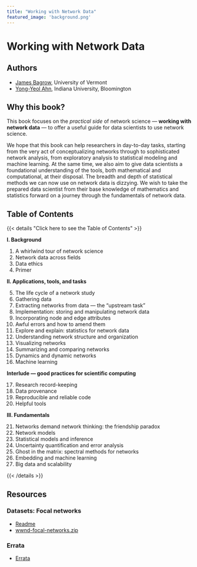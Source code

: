 ```yaml
---
title: "Working with Network Data"
featured_image: 'background.png'
---
```


# Working with Network Data

## Authors

- [James Bagrow](https://bagrow.com), University of Vermont
- [Yong-Yeol Ahn](https://yongyeol.com), Indiana University, Bloomington

## Why this book? 

This book focuses on the _practical side_ of network science — **working with
network data** — to offer a useful guide for data scientists to use network science.

We hope that this book can help researchers in day-to-day tasks, starting from
the very act of conceptualizing networks through to sophisticated network
analysis, from exploratory analysis to statistical modeling and machine
learning. At the same time, we also aim to give data scientists a foundational
understanding of the tools, both mathematical and computational, at their
disposal. The breadth and depth of statistical methods we can now use on
network data is dizzying. We wish to take the prepared data scientist from
their base knowledge of mathematics and statistics forward on a journey through
the fundamentals of network data.

## Table of Contents

{{< details "Click here to see the Table of Contents" >}}

**I. Background**

1. A whirlwind tour of network science
2. Network data across fields
3. Data ethics
4. Primer

**II. Applications, tools, and tasks**

5. The life cycle of a network study
6. Gathering data
7. Extracting networks from data — the “upstream task”
8. Implementation: storing and manipulating network data
9. Incorporating node and edge attributes
10. Awful errors and how to amend them
11. Explore and explain: statistics for network data
12. Understanding network structure and organization
13. Visualizing networks
14. Summarizing and comparing networks
15. Dynamics and dynamic networks
16. Machine learning

**Interlude — good practices for scientific computing**

17. Research record-keeping
18. Data provenance
19. Reproducible and reliable code
20. Helpful tools

**III. Fundamentals**

21. Networks demand network thinking: the friendship paradox
22. Network models
23. Statistical models and inference
24. Uncertainty quantification and error analysis
25. Ghost in the matrix: spectral methods for networks
26. Embedding and machine learning
27. Big data and scalability

{{< /details >}}

## Resources

### Datasets: Focal networks

- [Readme](wwnd-readme.md)
- [wwnd-focal-networks.zip](wwnd-focal-networks.zip)

### Errata

- [Errata](errata.md)
